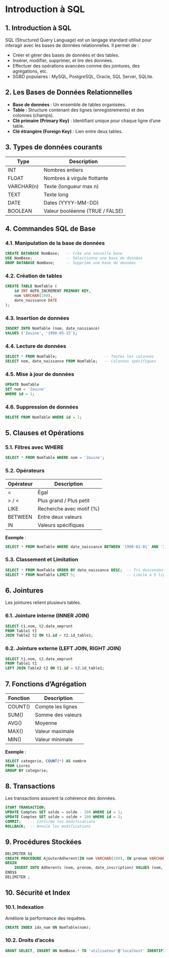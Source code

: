 # Introduction à SQL

## 1. Introduction à SQL
SQL (Structured Query Language) est un langage standard utilisé pour interagir avec les bases de données relationnelles. Il permet de :

- Créer et gérer des bases de données et des tables.
- Insérer, modifier, supprimer, et lire des données.
- Effectuer des opérations avancées comme des jointures, des agrégations, etc.
- SGBD populaires : MySQL, PostgreSQL, Oracle, SQL Server, SQLite.

## 2. Les Bases de Données Relationnelles

- **Base de données** : Un ensemble de tables organisées.
- **Table** : Structure contenant des lignes (enregistrements) et des colonnes (champs).
- **Clé primaire (Primary Key)** : Identifiant unique pour chaque ligne d’une table.
- **Clé étrangère (Foreign Key)** : Lien entre deux tables.

## 3. Types de données courants

| Type       | Description                      |
|------------|----------------------------------|
| INT        | Nombres entiers                  |
| FLOAT      | Nombres à virgule flottante      |
| VARCHAR(n) | Texte (longueur max n)           |
| TEXT       | Texte long                       |
| DATE       | Dates (YYYY-MM-DD)               |
| BOOLEAN    | Valeur booléenne (TRUE / FALSE) |

## 4. Commandes SQL de Base

### 4.1. Manipulation de la base de données
```sql
CREATE DATABASE NomBase;   -- Crée une nouvelle base
USE NomBase;               -- Sélectionne une base de données
DROP DATABASE NomBase;     -- Supprime une base de données
```

### 4.2. Création de tables
```sql
CREATE TABLE NomTable (
    id INT AUTO_INCREMENT PRIMARY KEY,
    nom VARCHAR(100),
    date_naissance DATE
);
```

### 4.3. Insertion de données
```sql
INSERT INTO NomTable (nom, date_naissance)
VALUES ('Zouine', '1990-05-15');
```

### 4.4. Lecture de données
```sql
SELECT * FROM NomTable;                     -- Toutes les colonnes
SELECT nom, date_naissance FROM NomTable;   -- Colonnes spécifiques
```

### 4.5. Mise à jour de données
```sql
UPDATE NomTable
SET nom = 'Zouine'
WHERE id = 1;
```

### 4.6. Suppression de données
```sql
DELETE FROM NomTable WHERE id = 1;
```

## 5. Clauses et Opérations

### 5.1. Filtres avec WHERE
```sql
SELECT * FROM NomTable WHERE nom = 'Zouine';
```

### 5.2. Opérateurs

| Opérateur | Description             |
|------------|-------------------------|
| =          | Égal                  |
| > / <      | Plus grand / Plus petit |
| LIKE       | Recherche avec motif (%)|
| BETWEEN    | Entre deux valeurs      |
| IN         | Valeurs spécifiques     |

**Exemple** :
```sql
SELECT * FROM NomTable WHERE date_naissance BETWEEN '1990-01-01' AND '2000-12-31';
```

### 5.3. Classement et Limitation
```sql
SELECT * FROM NomTable ORDER BY date_naissance DESC;  -- Tri descendant
SELECT * FROM NomTable LIMIT 5;                       -- Limite à 5 lignes
```

## 6. Jointures

Les jointures relient plusieurs tables.

### 6.1. Jointure interne (INNER JOIN)
```sql
SELECT t1.nom, t2.date_emprunt
FROM Table1 t1
JOIN Table2 t2 ON t1.id = t2.id_table1;
```

### 6.2. Jointure externe (LEFT JOIN, RIGHT JOIN)
```sql
SELECT t1.nom, t2.date_emprunt
FROM Table1 t1
LEFT JOIN Table2 t2 ON t1.id = t2.id_table1;
```

## 7. Fonctions d’Agrégation

| Fonction  | Description         |
|-----------|---------------------|
| COUNT()   | Compte les lignes   |
| SUM()     | Somme des valeurs   |
| AVG()     | Moyenne             |
| MAX()     | Valeur maximale     |
| MIN()     | Valeur minimale     |

**Exemple** :
```sql
SELECT categorie, COUNT(*) AS nombre
FROM Livres
GROUP BY categorie;
```

## 8. Transactions

Les transactions assurent la cohérence des données.

```sql
START TRANSACTION;
UPDATE Comptes SET solde = solde - 100 WHERE id = 1;
UPDATE Comptes SET solde = solde + 100 WHERE id = 2;
COMMIT;    -- Confirme les modifications
ROLLBACK;  -- Annule les modifications
```

## 9. Procédures Stockées

```sql
DELIMITER $$
CREATE PROCEDURE AjouterAdherent(IN nom VARCHAR(100), IN prenom VARCHAR(100))
BEGIN
    INSERT INTO Adherents (nom, prenom, date_inscription) VALUES (nom, prenom, CURDATE());
END$$
DELIMITER ;
```

## 10. Sécurité et Index

### 10.1. Indexation
Améliore la performance des requêtes.
```sql
CREATE INDEX idx_nom ON NomTable(nom);
```

### 10.2. Droits d’accès
```sql
GRANT SELECT, INSERT ON NomBase.* TO 'utilisateur'@'localhost' IDENTIFIED BY 'motdepasse';
```

